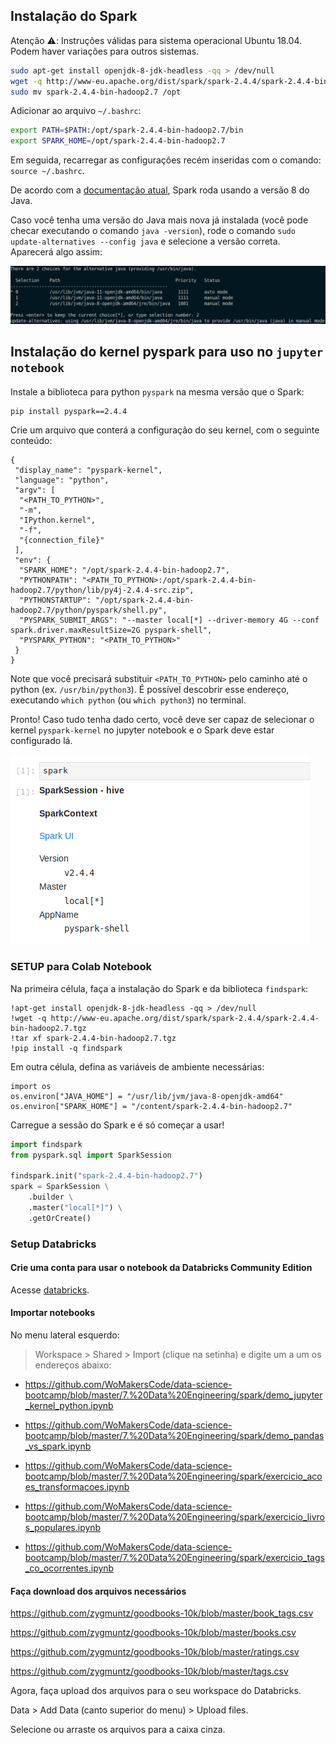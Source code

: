 ## Instalação do Spark

Atenção :warning:: Instruções válidas para sistema operacional Ubuntu 18.04. Podem haver variações para outros sistemas.

```bash
sudo apt-get install openjdk-8-jdk-headless -qq > /dev/null
wget -q http://www-eu.apache.org/dist/spark/spark-2.4.4/spark-2.4.4-bin-hadoop2.7.tgz
sudo mv spark-2.4.4-bin-hadoop2.7 /opt
```

Adicionar ao arquivo `~/.bashrc`:
```bash
export PATH=$PATH:/opt/spark-2.4.4-bin-hadoop2.7/bin
export SPARK_HOME=/opt/spark-2.4.4-bin-hadoop2.7
```

Em seguida, recarregar as configurações recém inseridas com o comando: `source ~/.bashrc`.

De acordo com a [documentação atual](https://spark.apache.org/docs/latest/), Spark roda usando a versão 8 do Java. 

Caso você tenha uma versão do Java mais nova já instalada (você pode checar executando o comando `java -version`), rode o comando `sudo update-alternatives --config java` e selecione a versão correta. Aparecerá algo assim:

![java_version](figs/java_version_manually_selection.png)

## Instalação do kernel pyspark para uso no `jupyter notebook`

Instale a biblioteca para python `pyspark` na mesma versão que o Spark:
```bash
pip install pyspark==2.4.4
```

Crie um arquivo que conterá a configuração do seu kernel, com o seguinte conteúdo:
```
{
 "display_name": "pyspark-kernel",
 "language": "python",
 "argv": [
  "<PATH_TO_PYTHON>",
  "-m",
  "IPython.kernel",
  "-f",
  "{connection_file}"
 ],
 "env": {
  "SPARK_HOME": "/opt/spark-2.4.4-bin-hadoop2.7",
  "PYTHONPATH": "<PATH_TO_PYTHON>:/opt/spark-2.4.4-bin-hadoop2.7/python/lib/py4j-2.4.4-src.zip",
  "PYTHONSTARTUP": "/opt/spark-2.4.4-bin-hadoop2.7/python/pyspark/shell.py",
  "PYSPARK_SUBMIT_ARGS": "--master local[*] --driver-memory 4G --conf spark.driver.maxResultSize=2G pyspark-shell",
  "PYSPARK_PYTHON": "<PATH_TO_PYTHON>"
 }
}
```

Note que você precisará substituir `<PATH_TO_PYTHON>` pelo caminho até o python (ex. `/usr/bin/python3`). É possível descobrir esse endereço, executando `which python` (ou `which python3`) no terminal.

Pronto! Caso tudo tenha dado certo, você deve ser capaz de selecionar o kernel `pyspark-kernel` no jupyter notebook e o Spark deve estar configurado lá.

![spark_ok](figs/spark_install_successful.png)

### SETUP para Colab Notebook

Na primeira célula, faça a instalação do Spark e da biblioteca `findspark`:
```
!apt-get install openjdk-8-jdk-headless -qq > /dev/null
!wget -q http://www-eu.apache.org/dist/spark/spark-2.4.4/spark-2.4.4-bin-hadoop2.7.tgz
!tar xf spark-2.4.4-bin-hadoop2.7.tgz
!pip install -q findspark
```

Em outra célula, defina as variáveis de ambiente necessárias:
```
import os
os.environ["JAVA_HOME"] = "/usr/lib/jvm/java-8-openjdk-amd64"
os.environ["SPARK_HOME"] = "/content/spark-2.4.4-bin-hadoop2.7"
```

Carregue a sessão do Spark e é só começar a usar!
```python
import findspark
from pyspark.sql import SparkSession

findspark.init("spark-2.4.4-bin-hadoop2.7")
spark = SparkSession \
    .builder \
    .master("local[*]") \
    .getOrCreate()
```

### Setup Databricks

#### Crie uma conta para usar o notebook da Databricks Community Edition

Acesse [databricks](https://community.cloud.databricks.com/login.html).

#### Importar notebooks

No menu lateral esquerdo:
> Workspace > Shared > Import (clique na setinha) e digite um a um os endereços abaixo:

* https://github.com/WoMakersCode/data-science-bootcamp/blob/master/7.%20Data%20Engineering/spark/demo_jupyter_kernel_python.ipynb

* https://github.com/WoMakersCode/data-science-bootcamp/blob/master/7.%20Data%20Engineering/spark/demo_pandas_vs_spark.ipynb

* https://github.com/WoMakersCode/data-science-bootcamp/blob/master/7.%20Data%20Engineering/spark/exercicio_acoes_transformacoes.ipynb

* https://github.com/WoMakersCode/data-science-bootcamp/blob/master/7.%20Data%20Engineering/spark/exercicio_livros_populares.ipynb

* https://github.com/WoMakersCode/data-science-bootcamp/blob/master/7.%20Data%20Engineering/spark/exercicio_tags_co_ocorrentes.ipynb

#### Faça download dos arquivos necessários

https://github.com/zygmuntz/goodbooks-10k/blob/master/book_tags.csv

https://github.com/zygmuntz/goodbooks-10k/blob/master/books.csv

https://github.com/zygmuntz/goodbooks-10k/blob/master/ratings.csv

https://github.com/zygmuntz/goodbooks-10k/blob/master/tags.csv

Agora, faça upload dos arquivos para o seu workspace do Databricks.

Data > Add Data (canto superior do menu) > Upload files.

Selecione ou arraste os arquivos para a caixa cinza.
